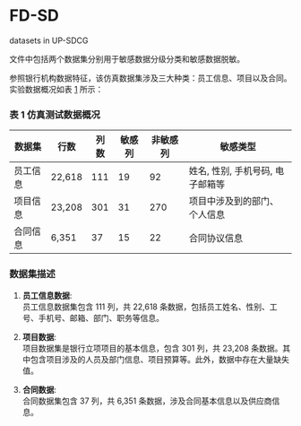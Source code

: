 # FD-SD
datasets in UP-SDCG


文件中包括两个数据集分别用于敏感数据分级分类和敏感数据脱敏。

参照银行机构数据特征，该仿真数据集涉及三大种类：员工信息、项目以及合同。实验数据概况如表 [1](#table-3-5) 所示：

### 表 1 仿真测试数据概况
| 数据集   | 行数    | 列数  | 敏感列 | 非敏感列 | 敏感类型                      |
|----------|---------|-------|---------|----------|-------------------------------|
| 员工信息 | 22,618  | 111   | 19      | 92       | 姓名, 性别, 手机号码, 电子邮箱等 |
| 项目信息 | 23,208  | 301   | 31      | 270      | 项目中涉及到的部门、个人信息    |
| 合同信息 | 6,351   | 37    | 15      | 22       | 合同协议信息                  |

### 数据集描述
1. **员工信息数据**:  
   员工信息数据集包含 111 列，共 22,618 条数据，包括员工姓名、性别、工号、手机号、邮箱、部门、职务等信息。

2. **项目数据**:  
   项目数据集是银行立项项目的基本信息，包含 301 列，共 23,208 条数据。其中包含项目涉及的人员及部门信息、项目预算等。此外，数据中存在大量缺失值。

3. **合同数据**:  
   合同数据集包含 37 列，共 6,351 条数据，涉及合同基本信息以及供应商信息。
